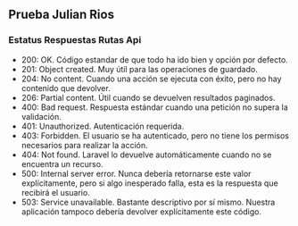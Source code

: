 ## Prueba Julian Rios

### Estatus Respuestas Rutas Api

-   200: OK. Código estandar de que todo ha ido bien y opción por defecto.
-   201: Object created. Muy útil para las operaciones de guardado.
-   204: No content. Cuando una acción se ejecuta con éxito, pero no hay contenido que devolver.
-   206: Partial content. Útil cuando se devuelven resultados paginados.
-   400: Bad request. Respuesta estándar cuando una petición no supera la validación.
-   401: Unauthorized. Autenticación requerida.
-   403: Forbidden. El usuario se ha autenticado, pero no tiene los permisos necesarios para realizar la acción.
-   404: Not found. Laravel lo devuelve automáticamente cuando no se encuentra un recurso.
-   500: Internal server error. Nunca debería retornarse este valor explícitamente, pero si algo inesperado falla, esta es la respuesta que recibirá el usuario.
-   503: Service unavailable. Bastante descriptivo por sí mismo. Nuestra aplicación tampoco debería devolver explícitamente este código.
